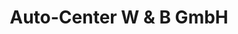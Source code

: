 ---
title: "Auto-Center W & B GmbH"
url: /ellwangen-jagst/auto-center-w-und-b-gmbh/
shop: Autowerkstatt
---